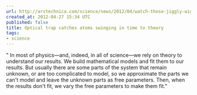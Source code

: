 ```yaml
---
url: http://arstechnica.com/science/news/2012/04/watch-those-jiggly-wiggly-atoms-jiggle-and-wiggle.ars
created_at: 2012-04-27 15:34 UTC
published: false
title: Optical trap catches atoms swinging in time to theory
tags:
- science
---
```


" In most of physics—and, indeed, in all of science—we rely on theory to understand our results. We build mathematical models and fit them to our results. But usually there are some parts of the system that remain unknown, or are too complicated to model, so we approximate the parts we can't model and leave the unknown parts as free parameters. Then, when the results don't fit, we vary the free parameters to make them fit."
